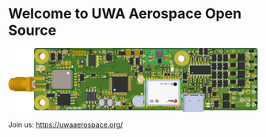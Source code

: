 # Welcome to UWA Aerospace Open Source

![Neptunium](/neptunium.png)

Join us: <https://uwaaerospace.org/>
